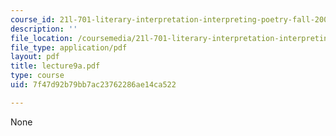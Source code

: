 ```yaml
---
course_id: 21l-701-literary-interpretation-interpreting-poetry-fall-2003
description: ''
file_location: /coursemedia/21l-701-literary-interpretation-interpreting-poetry-fall-2003/7f47d92b79bb7ac23762286ae14ca522_lecture9a.pdf
file_type: application/pdf
layout: pdf
title: lecture9a.pdf
type: course
uid: 7f47d92b79bb7ac23762286ae14ca522

---
```

None